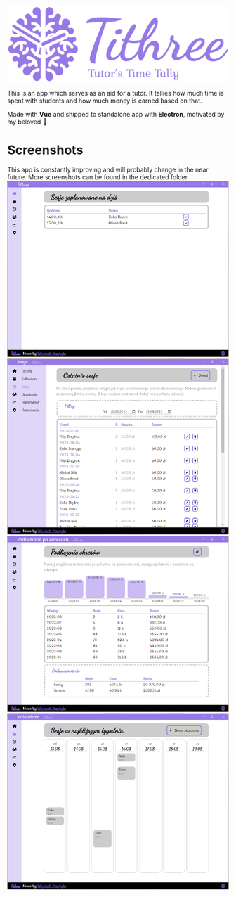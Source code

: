 ![Tithree Logo](packages/renderer/src/assets/t3_full_color.svg)

This is an app which serves as an aid for a tutor. It tallies how much time is spent with students and how much money is earned based on that.

Made with __Vue__ and shipped to standalone app with __Electron__, motivated by my beloved 💝

# Screenshots
This app is constantly improving and will probably change in the near future. More screenshots can be found in the dedicated folder.
![Home view](_screenshots/Home+events.png)
![Sessions list and navigation](_screenshots/Sessions+Nav.png)
![Tallying](_screenshots/TallyPeriods.png)
![Calendar](_screenshots/Calendar.png)
